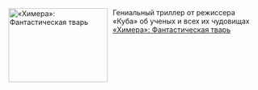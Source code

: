 <!--2025-02-15 10:15:30-->
<div class="yb">
  <div class="rss smaller1 kino_kino"><a href="https://www.kino-teatr.ru/kino/art/tv/1712/" title="«Химера»: Фантастическая тварь"><img src="https://www.kino-teatr.ru/art/2/1/1712/poster.jpg" width="196" height="147" align="left" hspace="5" style="margin: 0px 10px 0px 5px" alt="«Химера»: Фантастическая тварь"/></a>Гениальный триллер от режиссера «Куба» об ученых и всех их чудовищах <br><a class="light" href="https://www.kino-teatr.ru/kino/art/tv/1712/">«Химера»: Фантастическая тварь</a></div>
</div>
